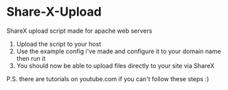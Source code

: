# Share-X-Upload
ShareX upload script made for apache web servers

1. Upload the script to your host
2. Use the example config i've made and configure it to your domain name then run it
3. You should now be able to upload files directly to your site via ShareX



P.S. there are tutorials on youtube.com if you can't follow these steps :)
